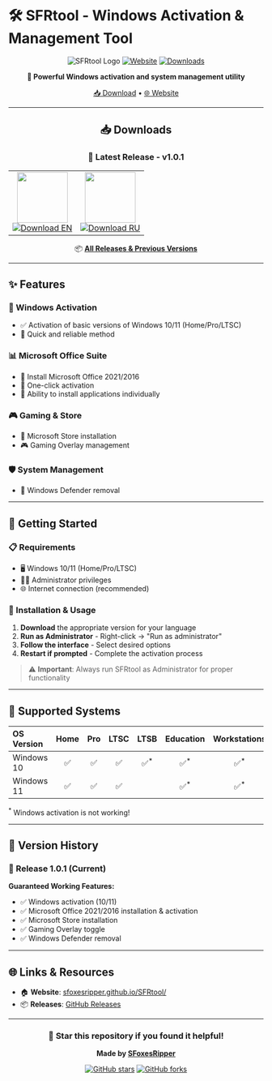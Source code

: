 # 🛠️ SFRtool - Windows Activation & Management Tool

<div align="center">

![SFRtool Logo](https://img.shields.io/badge/SFRtool-v1.0.1-blue?style=for-the-badge&logo=windows&logoColor=white)
[![Website](https://img.shields.io/badge/Website-Visit-green?style=for-the-badge&logo=github-pages)](https://sfoxesripper.github.io/SFRtool/)
[![Downloads](https://img.shields.io/github/downloads/SFoxesRipper/SFRtool/total?style=for-the-badge&logo=download&logoColor=white)](https://github.com/SFoxesRipper/SFRtool/releases)

**🔧 Powerful Windows activation and system management utility**

[📥 Download](#-downloads) • [🌐 Website](https://sfoxesripper.github.io/SFRtool/)

</div>

---

<div align="center">
  
## 📥 Downloads

### 🔄 Latest Release - v1.0.1

<table>
<tr>
<td align="center">
<img src="https://img.shields.io/badge/English-EN-blue?style=flat-square&logo=flag" width="100"><br>
<a href="https://github.com/SFoxesRipper/SFRtool/releases/download/SFRtool-en/SFRtool.exe">
<img src="https://img.shields.io/badge/Download-EN_v1.0.1-blue?style=for-the-badge&logo=download" alt="Download EN">
</a>
</td>
<td align="center">
<img src="https://img.shields.io/badge/Русский-RU-red?style=flat-square&logo=flag" width="100"><br>
<a href="https://github.com/SFoxesRipper/SFRtool/releases/download/SFRtool-ru/SFRtool.exe">
<img src="https://img.shields.io/badge/Download-RU_v1.0.1-red?style=for-the-badge&logo=download" alt="Download RU">
</a>
</td>
</tr>
</table>

📦 **[All Releases & Previous Versions](https://github.com/SFoxesRipper/SFRtool/releases)**

---
</div>


## ✨ Features

### 🔐 Windows Activation
- ✅ Activation of basic versions of Windows 10/11 (Home/Pro/LTSC)
- 🔄 Quick and reliable method

### 📊 Microsoft Office Suite
- 📁 Install Microsoft Office 2021/2016
- 🔑 One-click activation
- 🎯 Ability to install applications individually

### 🎮 Gaming & Store
- 🛒 Microsoft Store installation
- 🎮 Gaming Overlay management

### 🛡️ System Management
- 🚫 Windows Defender removal

---

## 🚀 Getting Started

### 📋 Requirements
- 🖥️ Windows 10/11 (Home/Pro/LTSC)
- 👨‍💼 Administrator privileges
- 🌐 Internet connection (recommended)

### 🔧 Installation & Usage

1. **Download** the appropriate version for your language
2. **Run as Administrator** - Right-click → "Run as administrator"
3. **Follow the interface** - Select desired options
4. **Restart if prompted** - Complete the activation process

> ⚠️ **Important**: Always run SFRtool as Administrator for proper functionality

---

## 📱 Supported Systems

<div align="center">

| OS Version | Home | Pro | LTSC | LTSB | Education | Workstations | Enterprise |
| :--- | :---: | :---: | :---: | :---: | :---: | :---: | :---: |
| Windows 10 | ✅ | ✅ | ✅ | ✅<sup>*</sup> | ✅<sup>*</sup> | ✅<sup>*</sup> | ✅<sup>*</sup> |
| Windows 11 | ✅ | ✅ | ✅ | | ✅<sup>*</sup> | ✅<sup>*</sup> | ✅<sup>*</sup> |

</div>

<p><sup>*</sup> Windows activation is not working!</p>

---

## 🔄 Version History

### 🎯 Release 1.0.1 (Current)
**Guaranteed Working Features:**
- ✅ Windows activation (10/11)
- ✅ Microsoft Office 2021/2016 installation & activation
- ✅ Microsoft Store installation
- ✅ Gaming Overlay toggle
- ✅ Windows Defender removal

---

## 🌐 Links & Resources

- 🏠 **Website**: [sfoxesripper.github.io/SFRtool/](https://sfoxesripper.github.io/SFRtool/)
- 📦 **Releases**: [GitHub Releases](https://github.com/SFoxesRipper/SFRtool/releases)

---


<div align="center">

### 🌟 Star this repository if you found it helpful!

**Made by [SFoxesRipper](https://github.com/SFoxesRipper)**

[![GitHub stars](https://img.shields.io/github/stars/SFoxesRipper/SFRtool?style=social)](https://github.com/SFoxesRipper/SFRtool/stargazers)
[![GitHub forks](https://img.shields.io/github/forks/SFoxesRipper/SFRtool?style=social)](https://github.com/SFoxesRipper/SFRtool/network)

</div>
